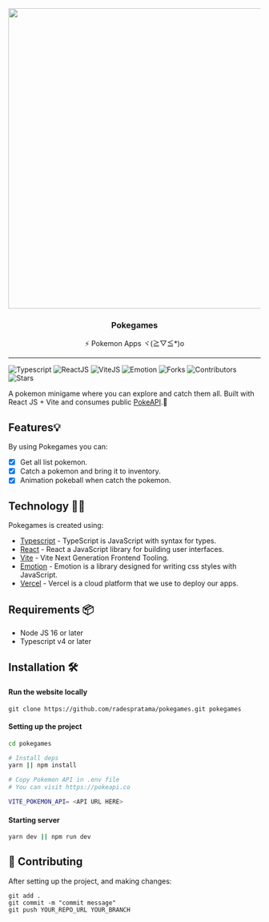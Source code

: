 <div align="center">
  <img align="center" width="600" src="https://github.com/radespratama/pokegames/blob/main/public/static/pokegames-banner.avif?raw=true" />
  <h3 align="center">Pokegames</h3>
  <p align="center">⚡ Pokemon Apps ヾ(≧▽≦*)o</p>
</div> 

<hr />

![Typescript](https://img.shields.io/badge/Typescript-3B82F6?style=for-the-badge&logo=Typescript&logoColor=white)
![ReactJS](https://img.shields.io/badge/ReactJs-1F2937?style=for-the-badge&logo=react&logoColor=white)
![ViteJS](https://img.shields.io/badge/ViteJs-1E3A8A?style=for-the-badge&logo=vite&logoColor=white)
![Emotion](https://img.shields.io/badge/Emotion-352DAC?style=for-the-badge&logo=emotion&logoColor=white)
![Forks](https://img.shields.io/github/forks/radespratama/pokegames?style=for-the-badge)
![Contributors](https://img.shields.io/github/contributors/radespratama/pokegames?style=for-the-badge)
![Stars](https://img.shields.io/github/stars/radespratama/pokegames?style=for-the-badge)

A pokemon minigame where you can explore and catch them all. Built with React JS + Vite and consumes public <a href="https://pokeapi.co">PokeAPI</a>.🍺

## Features💡
By using Pokegames you can:
- [x] Get all list pokemon.
- [x] Catch a pokemon and bring it to inventory.
- [x] Animation pokeball when catch the pokemon.

## Technology 👨‍💻
Pokegames is created using:
- [Typescript](https://www.typescriptlang.org) - TypeScript is JavaScript with syntax for types.
- [React](https://reactjs.org) - React a JavaScript library for building user interfaces.
- [Vite](https://vitejs.dev) - Vite Next Generation Frontend Tooling.
- [Emotion](https://emotion.sh/docs/introduction) - Emotion is a library designed for writing css styles with JavaScript.
- [Vercel](https://vercel.com/) - Vercel is a cloud platform that we use to deploy our apps.

## Requirements 📦
- Node JS 16 or later
- Typescript v4 or later

## Installation 🛠️
#### Run the website locally
```
git clone https://github.com/radespratama/pokegames.git pokegames
```
#### Setting up the project

```bash
cd pokegames

# Install deps
yarn || npm install

# Copy Pokemon API in .env file
# You can visit https://pokeapi.co

VITE_POKEMON_API= <API URL HERE>
```
#### Starting server

```bash
yarn dev || npm run dev
```

## 🤞 Contributing

After setting up the project, and making changes:

```git
git add .
git commit -m "commit message"
git push YOUR_REPO_URL YOUR_BRANCH
```
